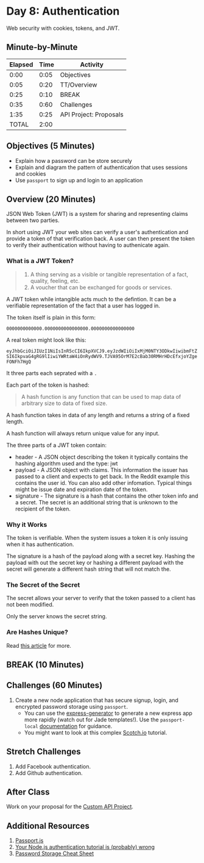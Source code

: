 # Day 8: Authentication

Web security with cookies, tokens, and JWT.

## Minute-by-Minute

| **Elapsed** | **Time**  | **Activity**              |
| ----------  | --------- | ------------------------- |
| 0:00        | 0:05      | Objectives                |
| 0:05        | 0:20      | TT/Overview               |
| 0:25        | 0:10      | BREAK                     |
| 0:35        | 0:60      | Challenges                |
| 1:35        | 0:25      | API Project: Proposals    |
| TOTAL       | 2:00      |                           |


## Objectives (5 Minutes)

* Explain how a password can be store securely
* Explain and diagram the pattern of authentication that uses sessions and cookies
* Use `passport` to sign up and login to an application

## Overview (20 Minutes)

JSON Web Token (JWT) is a system for sharing and representing claims between
two parties.

In short using JWT your web sites can verify a user's authentication and
provide a token of that verification back. A user can then present the
token to verify their authentication without having to authenicate again.

### What is a JWT Token?

> 1. A thing serving as a visible or tangible representation of a fact,
> quality, feeling, etc.
> 2. A voucher that can be exchanged for goods or services.

A JWT token while intangible acts much to the defintion. It can be a
verifiable representation of the fact that a user has logged in.

The token itself is plain in this form:

`0000000000000.0000000000000000.0000000000000000`

A real token might look like this:

`eyJhbGciOiJIUzI1NiIsInR5cCI6IkpXVCJ9.eyJzdWIiOiIxMjM0NTY3ODkwIiwibmFtZSI6IkpvaG4gRG9lIiwiYWRtaW4iOnRydWV9.TJVA95OrM7E2cBab30RMHrHDcEfxjoYZgeFONFh7HgQ`

It three parts each seprated with a `.`

Each part of the token is hashed:

> A hash function is any function that can be used to map data of arbitrary size to data of fixed size.

A hash function takes in data of any length and returns a string of a fixed length.

A hash function will always return unique value for any input.

The three parts of a JWT token contain:

- header - A JSON object describing the token it typically contains the hashing
algorithm used and the type: jwt
- payload - A JSON object with claims. This information the issuer has passed to
a client and expects to get back. In the Reddit example this contains the user
id. You can also add other infomation. Typical things might be issue date and
expiration date of the token.
- signature - The signature is a hash that contains the other token info and
a secret. The secret is an additional string that is unknown to the recipient
of the token.

### Why it Works

The token is verifiable. When the system issues a token it is only issuing
when it has authentication.

The signature is a hash of the payload along with a secret key. Hashing the
payload with out the secret key or hashing a different payload with the
secret will generate a different hash string that will not match the.

### The Secret of the Secret

The secret allows your server to verify that the token passed to a client
has not been modified.

Only the server knows the secret string.

### Are Hashes Unique?

Read [this article](https://www.theregister.co.uk/2017/02/23/google_first_sha1_collision/) for more.


## BREAK (10 Minutes)

## Challenges (60 Minutes)

1. Create a new node application that has secure signup, login, and encrypted password storage using `passport`.
    * You can use the [express-generator](https://expressjs.com/en/starter/generator.html) to generate a new express app more rapidly (watch out for Jade templates!). Use the `passport-local` [documentation](https://github.com/jaredhanson/passport-local) for guidance.
    * You might want to look at this complex [Scotch.io](https://scotch.io/tutorials/easy-node-authentication-setup-and-local) tutorial.

## Stretch Challenges

1. Add Facebook authentication.
1. Add Github authentication.

## After Class

Work on your proposal for the [Custom API Project](../Projects/02-Custom-API-Project.md).

## Additional Resources

1. [Passport.js](http://passportjs.org/)
1. [Your Node.js authentication tutorial is (probably) wrong](https://hackernoon.com/your-node-js-authentication-tutorial-is-wrong-f1a3bf831a46)
1. [Password Storage Cheat Sheet](https://www.owasp.org/index.php/Password_Storage_Cheat_Sheet)
